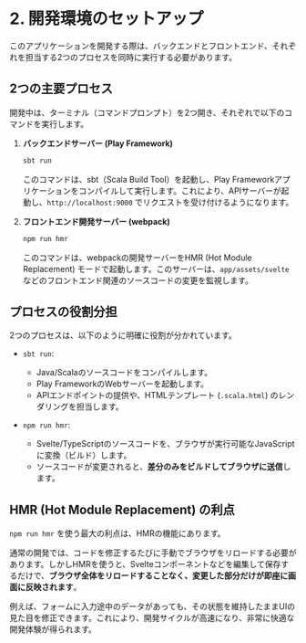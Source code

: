 # 2. 開発環境のセットアップ

このアプリケーションを開発する際は、バックエンドとフロントエンド、それぞれを担当する2つのプロセスを同時に実行する必要があります。

## 2つの主要プロセス

開発中は、ターミナル（コマンドプロンプト）を2つ開き、それぞれで以下のコマンドを実行します。

1.  **バックエンドサーバー (Play Framework)**
    ```bash
    sbt run
    ```
    このコマンドは、sbt（Scala Build Tool）を起動し、Play Frameworkアプリケーションをコンパイルして実行します。これにより、APIサーバーが起動し、`http://localhost:9000` でリクエストを受け付けるようになります。

2.  **フロントエンド開発サーバー (webpack)**
    ```bash
    npm run hmr
    ```
    このコマンドは、webpackの開発サーバーをHMR (Hot Module Replacement) モードで起動します。このサーバーは、`app/assets/svelte` などのフロントエンド関連のソースコードの変更を監視します。

## プロセスの役割分担

2つのプロセスは、以下のように明確に役割が分かれています。

- `sbt run`:
  - Java/Scalaのソースコードをコンパイルします。
  - Play FrameworkのWebサーバーを起動します。
  - APIエンドポイントの提供や、HTMLテンプレート (`.scala.html`) のレンダリングを担当します。

- `npm run hmr`:
  - Svelte/TypeScriptのソースコードを、ブラウザが実行可能なJavaScriptに変換（ビルド）します。
  - ソースコードが変更されると、**差分のみをビルドしてブラウザに送信**します。

## HMR (Hot Module Replacement) の利点

`npm run hmr` を使う最大の利点は、HMRの機能にあります。

通常の開発では、コードを修正するたびに手動でブラウザをリロードする必要があります。しかしHMRを使うと、Svelteコンポーネントなどを編集して保存するだけで、**ブラウザ全体をリロードすることなく、変更した部分だけが即座に画面に反映されます**。

例えば、フォームに入力途中のデータがあっても、その状態を維持したままUIの見た目を修正できます。これにより、開発サイクルが高速になり、非常に快適な開発体験が得られます。
